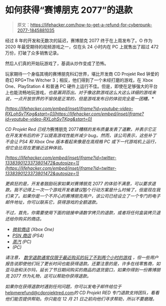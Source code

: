 # 如何获得“赛博朋克 2077”的退款

> 原文：<https://lifehacker.com/how-to-get-a-refund-for-cyberpunk-2077-1845881035>

经过 8 年的开发和无数次的延迟，赛博朋克 2077 终于在上周发布了。O 作为 2020 年最受期待的视频游戏之一，仅在头 24 小时内在 PC 上就售出了超过 472 万份，打破了众多销售记录。



然后人们真的开始玩游戏了，基调从炒作变成了恐怖。

玩家期待一个身临其境的赛博朋克科幻世界，堪比开发商 CD Projekt Red 钟爱的奇幻 RPG*The Witcher 3；相反，他们得到了一个未经打磨的游戏，在 Xbox One、PlayStation 4 和普通 PC 硬件上运行不佳。但是，即使在足够强大的平台上也能流畅地玩游戏，*也是漏洞百出。对于像这款游戏这么大这么详细的游戏来说，一点开放世界的不愉快是正常的，但是游戏发布日的体验完全是一团糟。**

 *[https://lifehacker.com/embed/inset/iframe?id=youtube-video-RXLohSvTKpg&start=0](https://lifehacker.com/embed/inset/iframe?id=youtube-video-RXLohSvTKpg&start=0)* 

*CD Projekt Red 已经为*赛博朋克 2077*糟糕的发布质量发表了道歉，并表示它正在开发发布后的补丁以提高游戏性能并减少 bug。然而，该公司表示，这些补丁不会让 PS4 和 Xbox One 版本看起来像是在高规格 PC 或下一代游戏机上运行，但它会比现在更接近这种体验。*

 *[https://lifehacker.com/embed/inset/iframe?id=twitter-1338390123373801472&autosize=1](https://lifehacker.com/embed/inset/iframe?id=twitter-1338390123373801472&autosize=1)* 

*更疯狂的是，开发者鼓励玩家如果对赛博朋克 2077 的体验不满意，可以要求退款。我不记得上一次一个游戏开发者建议*那个*行动方案是什么时候了，但是现在我们来了。如果你是一个不开心的赛博朋克用户，该公司已经设立了一个专门的电子邮件地址，你可以联系它，获得游戏的全额退款。*

*不过，首先，你需要使用下面的链接申请数字拷贝的退款，或者将任何盒装拷贝退还给你购买的商店。*

*   *[微软商店](https://support.xbox.com/en-US/help/subscriptions-billing/buy-games-apps/refund-orders) (Xbox One)*
*   *[PSN 商店](https://www.playstation.com/en-us/support/store/ps-store-refund-request/) (PS4)*
*   *[蒸汽](https://help.steampowered.com/en/) (PC)*
*   *(PC)*

*请注意， [数字退款通常仅限于最近购买的玩了不到两个小时的游戏](https://lifehacker.com/how-to-get-refunds-for-your-digital-game-purchases-1843568085) ，但一些用户报告说即使他们玩了更长时间也能获得退款。还要注意的是，许多在线零售商，如亚马逊和沃尔玛，延长了节日期间购买的商品的退货窗口，如果你得到一份赛博朋克 2077 作为礼物，这可以帮助你获得退款。*

*如果你在获得退款时遇到任何问题，你可以发电子邮件给位于*helpmerefund@cdprojektred.com*的 CD Projekt RED 专门退款支持团队，看看他们能否提供帮助。你只能在 12 月 21 日之前向他们寻求帮助，所以不要磨蹭。*